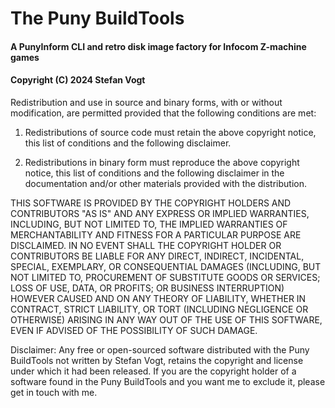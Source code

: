 # The Puny BuildTools
#### A PunyInform CLI and retro disk image factory for Infocom Z-machine games
#### Copyright (C) 2024 Stefan Vogt

Redistribution and use in source and binary forms, with or without modification, are permitted provided that the following conditions are met:

1. Redistributions of source code must retain the above copyright notice, this list of conditions and the following disclaimer.

2. Redistributions in binary form must reproduce the above copyright notice, this list of conditions and the following disclaimer in the documentation and/or other materials provided with the distribution.

THIS SOFTWARE IS PROVIDED BY THE COPYRIGHT HOLDERS AND CONTRIBUTORS "AS IS" AND ANY EXPRESS OR IMPLIED WARRANTIES, INCLUDING, BUT NOT LIMITED TO, THE IMPLIED WARRANTIES OF MERCHANTABILITY AND FITNESS FOR A PARTICULAR PURPOSE ARE DISCLAIMED. IN NO EVENT SHALL THE COPYRIGHT HOLDER OR CONTRIBUTORS BE LIABLE FOR ANY DIRECT, INDIRECT, INCIDENTAL, SPECIAL, EXEMPLARY, OR CONSEQUENTIAL DAMAGES (INCLUDING, BUT NOT LIMITED TO, PROCUREMENT OF SUBSTITUTE GOODS OR SERVICES; LOSS OF USE, DATA, OR PROFITS; OR BUSINESS INTERRUPTION) HOWEVER CAUSED AND ON ANY THEORY OF LIABILITY, WHETHER IN CONTRACT, STRICT LIABILITY, OR TORT (INCLUDING NEGLIGENCE OR OTHERWISE) ARISING IN ANY WAY OUT OF THE USE OF THIS SOFTWARE, EVEN IF ADVISED OF THE POSSIBILITY OF SUCH DAMAGE.

Disclaimer: Any free or open-sourced software distributed with the Puny BuildTools not written by Stefan Vogt, retains the copyright and license under which it had been released. If you are the copyright holder of a software found in the Puny BuildTools and you want me to exclude it, please get in touch with me.